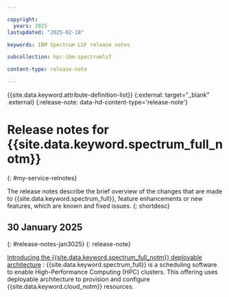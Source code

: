 ```yaml
---

copyright:
  years: 2025
lastupdated: "2025-02-18"

keywords: IBM Spectrum LSF release notes

subcollection: hpc-ibm-spectrumlsf

content-type: release-note

---
```




{{site.data.keyword.attribute-definition-list}}
{:external: target="_blank" .external}
{:release-note: data-hd-content-type='release-note'}



# Release notes for {{site.data.keyword.spectrum_full_notm}}
{: #my-service-relnotes}

The release notes describe the brief overview of the changes that are made to {{site.data.keyword.spectrum_full}}, feature enhancements or new features, which are known and fixed issues.
{: shortdesc}

## 30 January 2025
{: #release-notes-jan3025}
{: release-note}

[Introducing the {{site.data.keyword.spectrum_full_notm}} deployable architecture](/docs/hpc-ibm-spectrumlsf?topic=hpc-ibm-spectrumlsf-about-spectrum-lsf)
:   {{site.data.keyword.spectrum_full}} is a scheduling software to enable High-Performance Computing (HPC) clusters. This offering uses deployable architecture to provision and configure {{site.data.keyword.cloud_notm}} resources.
